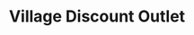---
title: "Village Discount Outlet"
url: /columbus/village-discount-outlet/
shop: Gebrauchtwaren
---